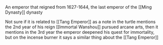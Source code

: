 An emperor that reigned from 1627-1644, the last emperor of the [[Ming Dynasty]] dynasty

Not sure if it is related to [[Tang Emperor]] as a note in the turtle mentions the 2nd year of his reign [[Immortal Wanshou]] pursued arcane arts, then it mentions in the 3rd year the emperor deepened his quest for immortality, but on the incense burner it says a similar thing about the [[Tang Emperor]]